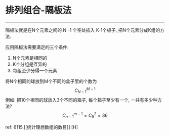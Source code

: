 # 排列组合-隔板法

---

隔板法就是在N个元素之间的 N -1 个空处插入 K-1个板子, 把N个元素分成K组的方法.

应用隔板法需要满足的三个条件:
1. N个元素是相同的
2. K个分组是互异的
3. 每组至少分得一个元素

将N个相同的球放到M个不同的盒子里的个数为 $$C_{N-1}^{M-1}$$
例如: 把10个相同的球放入3个不同的箱子, 每个箱子至少有一个, 一共有多少种方法?
$$C_{n-1}^{m-1} = C_9^2 = 36 $$

ref: 6115.[[统计理想数组的数目]] [H]